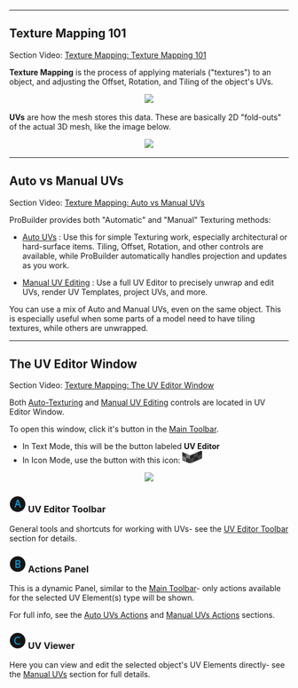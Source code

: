 <!-- # Video: Texture Mapping Overview

[![ProBuilder Texture Mapping Overview Video](../images/VideoLink_YouTube_768.png)](@todo)-->
---

## Texture Mapping 101

<div class="video-link-missing">
Section Video: <a href="@todo">Texture Mapping: Texture Mapping 101</a>
</div>

**Texture Mapping** is the process of applying materials ("textures") to an object, and adjusting the Offset, Rotation, and Tiling of the object's UVs.

<div style="text-align:center">
<img src="../../images/UVEditor_Example-BeforeAfter.png">
</div>

**UVs** are how the mesh stores this data. These are basically 2D "fold-outs" of the actual 3D mesh, like the image below.

<div style="text-align:center">
<img src="../../images/UVEditor_Example-123.png">
</div>

---

## Auto vs Manual UVs

<div class="video-link-missing">
Section Video: <a href="@todo">Texture Mapping: Auto vs Manual UVs</a>
</div>

ProBuilder provides both "Automatic" and "Manual" Texturing methods:

* [Auto UVs](auto-uvs-actions) : Use this for simple Texturing work, especially architectural or hard-surface items. Tiling, Offset, Rotation, and other controls are available, while ProBuilder automatically handles projection and updates as you work.

* [Manual UV Editing](manual-uvs-actions) : Use a full UV Editor to precisely unwrap and edit UVs, render UV Templates, project UVs, and more.

You can use a mix of Auto and Manual UVs, even on the same object. This is especially useful when some parts of a model need to have tiling textures, while others are unwrapped.

---

## The UV Editor Window

<div class="video-link-missing">
Section Video: <a href="@todo">Texture Mapping: The UV Editor Window</a>
</div>

Both [Auto-Texturing](auto-uvs-actions) and [Manual UV Editing](manual-uvs-actions) controls are located in UV Editor Window.

To open this window, click it's button in the [Main Toolbar](@todo).

* In Text Mode, this will be the button labeled **UV Editor**
* In Icon Mode, use the button with this icon: ![UV Editor Icon](../images/icons/Panel_UVeditor.png "UV Editor Icon")

<div style="text-align:center">
<img src="../../images/UVPanel_FullWindow_Letters.png">
</div>

### ![Item A](../images/LetterCircle_A.png) UV Editor Toolbar

General tools and shortcuts for working with UVs- see the [UV Editor Toolbar](uv-editor-toolbar) section for details.

### ![Item B](../images/LetterCircle_B.png) Actions Panel

This is a dynamic Panel, similar to the [Main Toolbar](../toolbar/overview-toolbar)- only actions available for the selected UV Element(s) type will be shown.

For full info, see the [Auto UVs Actions](auto-uvs-actions) and [Manual UVs Actions](manual-uvs-actions) sections.

### ![Item C](../images/LetterCircle_C.png) UV Viewer

Here you can view and edit the selected object's UV Elements directly- see the [Manual UVs](manual-uvs-actions) section for full details.
